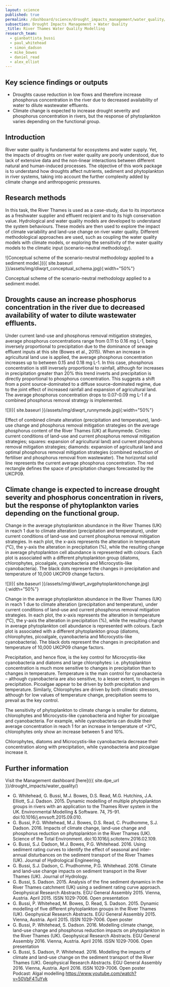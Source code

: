 ```yaml
---
layout: science
published: true
permalink: /dashboard/science/drought_impacts_management/water_quality/diwqrt/
subsection: Drought Impacts Management > Water Quality
_title: River Thames Water Quality Modelling
research_team:
  - gianbattista_bussi
  - paul_whitehead
  - simon_dadson
  - mike_bowes
  - daniel_read
  - alex_elliot
---
```


## Key science findings or outputs

* Droughts cause reduction in low flows and therefore increase phosphorus concentration in the river due to decreased availability of water to dilute wastewater effluents.
* Climate change is expected to increase drought severity and phosphorus concentration in rivers, but the response of phytoplankton varies depending on the functional group.
 
## Introduction

River water quality is fundamental for ecosystems and water supply. Yet, the impacts of droughts on river water quality are poorly understood, due to lack of extensive data and the non-linear interactions between different natural and human-induced processes. The objective of this work package is to understand how droughts affect nutrients, sediment and phytoplankton in river systems, taking into account the further complexity added by climate change and anthropogenic pressures.

## Research methods 

In this task, the River Thames is used as a case-study, due to its importance as a freshwater supplier and effluent recipient and to its high conservation value. Hydrological and water quality models are developed to understand the system behaviours. These models are then used to explore the impact of climate variability and land-use change on river water quality. Different methodological approaches are used, such as coupling the water quality models with climate models, or exploring the sensitivity of the water quality models to the climatic input (scenario-neutral methodology).

![Conceptual scheme of the scenario-neutral methodology applied to a sediment model.]({{ site.baseurl }}/assets/img/diwqrt_conceptual_schema.jpg){:width="50%"}

Conceptual scheme of the scenario-neutral methodology applied to a sediment model.
 
## Droughts cause an increase phosphorus concentration in the river due to decreased availability of water to dilute wastewater effluents. 

Under current land-use and phosphorus removal mitigation strategies, average phosphorus concentrations range from 0.11 to 0.16 mg L-1, being inversely proportional to precipitation due to the dominance of sewage effluent inputs at this site (Bowes et al., 2015). When an increase in agricultural land use is applied, the average phosphorus concentration increases up to between 0.15 and 0.18 mg L-1. In this case, phosphorus concentration is still inversely proportional to rainfall, although for increases in precipitation greater than 20% this trend inverts and precipitation is directly proportional to phosphorus concentration. This suggests a shift from a point source-dominated to a diffuse source-dominated regime, due to the joint effect of increased rainfall and expansion of agricultural land. The average phosphorus concentration drops to 0.07-0.09 mg L-1 if a combined phosphorus removal strategy is implemented.

![]({{ site.baseurl }}/assets/img/diwqrt_runnymede.jpg){:width="50%"}

Effect of combined climate alteration (precipitation and temperature), land-use change and phosphorus removal mitigation strategies on the average phosphorus content of the River Thames (UK) at Runnymede. Circles: current conditions of land-use and current phosphorus removal mitigation strategies; squares: expansion of agricultural land) and current phosphorus removal mitigation strategies; diamonds: expansion of agricultural land and optimal phosphorus removal mitigation strategies (combined reduction of fertiliser and phosphorus removal from wastewater). The horizontal solid line represents the current average phosphorus concentration. The red rectangle defines the space of precipitation changes forecasted by the UKCP09.
 
## Climate change is expected to increase drought severity and phosphorus concentration in rivers, but the response of phytoplankton varies depending on the functional group. 

Change in the average phytoplankton abundance in the River Thames (UK) in reach 1 due to climate alteration (precipitation and temperature), under current conditions of land-use and current phosphorus removal mitigation strategies. In each plot, the x-axis represents the alteration in temperature (°C), the y-axis the alteration in precipitation (%), while the resulting change in average phytoplankton cell abundance is represented with colours. Each plot is associated with a different phytoplankton group (diatoms, chlorophytes, picoalgale, cyanobacteria and Microcystis-like cyanobacteria). The black dots represent the changes in precipitation and temperature of 10,000 UKCP09 change factors.

![]({{ site.baseurl }}/assets/img/diwqrt_avgphytoplanktonchange.jpg){:width="50%"}

Change in the average phytoplankton abundance in the River Thames (UK) in reach 1 due to climate alteration (precipitation and temperature), under current conditions of land-use and current phosphorus removal mitigation strategies. In each plot, the x-axis represents the alteration in temperature (°C), the y-axis the alteration in precipitation (%), while the resulting change in average phytoplankton cell abundance is represented with colours. Each plot is associated with a different phytoplankton group (diatoms, chlorophytes, picoalgale, cyanobacteria and Microcystis-like cyanobacteria). The black dots represent the changes in precipitation and temperature of 10,000 UKCP09 change factors.

Precipitation, and hence flow, is the key control for Microcystis-like cyanobacteria and diatoms and large chlorophytes: i.e. phytoplankton concentration is much more sensitive to changes in precipitation than to changes in temperature. Temperature is the main control for cyanobacteria – although cyanobacteria are also sensitive, to a lesser extent, to changes in precipitation. Picoalgae appear to be driven by both precipitation and temperature. Similarly, Chlorophytes are driven by both climatic stressors, although for low values of temperature change, precipitation seems to prevail as the key control.

The sensitivity of phytoplankton to climate change is smaller for diatoms, chlorophytes and Microcystis-like cyanobacteria and higher for picoalgae and cyanobacteria. For example, while cyanobacteria can double their average concentration in reach 1 for an increase in temperature of +3°C, chlorophytes only show an increase between 5 and 10%.

Chlorophytes, diatoms and Microcystis-like cyanobacteria decrease their concentration along with precipitation, while cyanobacteria and picoalgae increase it.   

## Further information
Visit the Management dashboard [here]({{ site.dpe_url }}/drought_impacts/water_quality/)

* G. Whitehead, G. Bussi, M.J. Bowes, D.S. Read, M.G. Hutchins, J.A. Elliott, S.J. Dadson. 2015. Dynamic modelling of multiple phytoplankton groups in rivers with an application to the Thames River system in the UK. Environmental Modelling & Software. 74, 75-91. doi:10.1016/j.envsoft.2015.09.010.
* G. Bussi, P.G. Whitehead, M.J. Bowes, D.S. Read, C. Prudhomme, S.J. Dadson. 2016. Impacts of climate change, land-use change and phosphorus reduction on phytoplankton in the River Thames (UK). Science of the Total Environment. doi:10.1016/j.scitotenv.2016.02.109.
* G. Bussi, S.J. Dadson, M.J. Bowes, P.G. Whitehead. 2016. Using sediment rating curves to identify the effect of seasonal and inter-annual disturbances on the sediment transport of the River Thames (UK). Journal of Hydrological Engineering.
* G. Bussi, S.J. Dadson, C. Prudhomme, P.G. Whitehead. 2016. Climate and land-use change impacts on sediment transport in the River Thames (UK). Journal of Hydrology.
* G. Bussi, S. Dadson. 2015. Analysis of the fine sediment dynamics in the River Thames catchment (UK) using a sediment rating curve approach. Geophysical Research Abstracts. EGU General Assembly 2015. Vienna, Austria. April 2015. ISSN 1029-7006. Open presentation
* G. Bussi, P. Whitehead, M. Bowes, D. Read, S. Dadson. 2015. Dynamic modelling of five different phytoplankton groups in the River Thames (UK). Geophysical Research Abstracts. EGU General Assembly 2015. Vienna, Austria. April 2015. ISSN 1029-7006. Open poster
* G. Bussi, P. Whitehead, S. Dadson. 2016. Modelling climate change, land-use change and phosphorus reduction impacts on phytoplankton in the River Thames (UK). Geophysical Research Abstracts. EGU General Assembly 2016. Vienna, Austria. April 2016. ISSN 1029-7006. Open presentation
* G. Bussi, S. Dadson, P. Whitehead. 2016. Modelling the impacts of climate and land-use change on the sediment transport of the River Thames (UK). Geophysical Research Abstracts. EGU General Assembly 2016. Vienna, Austria. April 2016. ISSN 1029-7006. Open poster
Podcast: Algal modelling https://www.youtube.com/watch?v=50VbF4TuYyk
